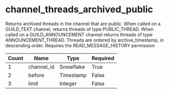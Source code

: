 # channel_threads_archived_public 
Returns archived threads in the channel that are public. When called on a GUILD_TEXT channel, returns threads of type PUBLIC_THREAD. When called on a GUILD_ANNOUNCEMENT channel returns threads of type ANNOUNCEMENT_THREAD. Threads are ordered by archive_timestamp, in descending order. Requires the READ_MESSAGE_HISTORY permission

Count | Name | Type | Required        
----|----|----|---- 
1 | channel_id | Snowflake | True 
2 | before | Timestamp | False
3 | limit | Integer | False